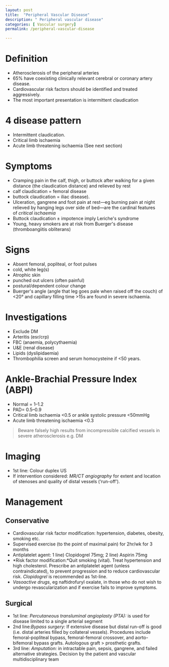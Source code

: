 ```yaml
---
layout: post
title:  "Peripheral Vascular Disease"
description: " Peripheral vascular disease"
categories: [ Vascular surgery] 
permalink: /peripheral-vascular-disease

---
```


# Definition
- Atherosclerosis of the peripheral arteries
- 65% have coexisting clinically relevant cerebral or coronary artery disease.
- Cardiovascular risk factors should be identified and treated aggressively.
- The most important presentation is intermittent claudication

# 4 disease pattern
- Intermittent claudication.
- Critical limb ischaemia
- Acute limb threatening ischaemia (See next section)

# Symptoms
- Cramping pain in the calf, thigh, or buttock after walking for a given distance (the claudication distance) and relieved by rest
- calf claudication = femoral disease
- buttock claudication = iliac disease).
- Ulceration, gangrene and foot pain at rest—eg burning pain at night relieved by hanging legs over side of bed—are the cardinal features of *critical ischaemia*
- Buttock claudication ± impotence imply Leriche's syndrome
- Young, heavy smokers are at risk from Buerger's disease (thromboangiitis obliterans)

# Signs
- Absent femoral, popliteal, or foot pulses
- cold, white leg(s)
- Atrophic skin
- punched out ulcers (often painful)
- postural/dependent colour change
- Buerger's angle (angle that leg goes pale when raised off the couch) of <20° and capillary filling time >15s are found in severe ischaemia.

# Investigations
- Exclude DM
- Arteritis (esr/crp)
- FBC (anaemia, polycythaemia)
- U&E (renal disease)
- Lipids (dyslipidaemia)
- Thrombophilia screen and serum homocysteine if <50 years.

# Ankle-Brachial Pressure Index (ABPI)
- Normal = 1–1.2
- PAD= 0.5–0.9
- Critical limb ischaemia <0.5 or ankle systolic pressure <50mmHg
- Acute limb threatening ischaemia <0.3

> Beware falsely high results from incompressible calcified vessels in severe atherosclerosis e.g. DM

# Imaging
- 1st line: Colour duplex US 
- If intervention considered: *MR/CT angiography* for extent and location of stenoses and quality of distal vessels (‘run-off’).

# Management

## Conservative

- Cardiovascular risk factor modification: hypertension, diabetes, obesity, smoking etc.
- Supervised exercise (to the point of maximal pain) for 2hr/wk for 3 months
- Antiplatelet agent: 1 line) Clopidogrel 75mg; 2 line) Aspirin 75mg
- *Risk factor modification:*Quit smoking (vital). Treat hypertension and high cholesterol. Prescribe an antiplatelet agent (unless contraindicated), to prevent progression and to reduce cardiovascular risk. *Clopidogrel* is recommended as 1st-line.
- *Vasoactive drugs*, eg naftidrofuryl oxalate, in those who do not wish to undergo revascularization and if exercise fails to improve symptoms.

## Surgical

- 1st line: *Percutaneous transluminal angioplasty (PTA):* is used for disease limited to a single arterial segment
- 2nd line:*Bypass surgery:* If extensive disease but distal run-off is good (i.e. distal arteries filled by collateral vessels). Procedures include femoral-popliteal bypass, femoral-femoral crossover, and aorto-bifemoral bypass grafts. Autologous graft > prosthetic grafts.
- 3rd line: *Amputation:* in intractable pain, sepsis, gangrene, and failed alternative strategies. Decision by the patient and vascular multidisciplinary team